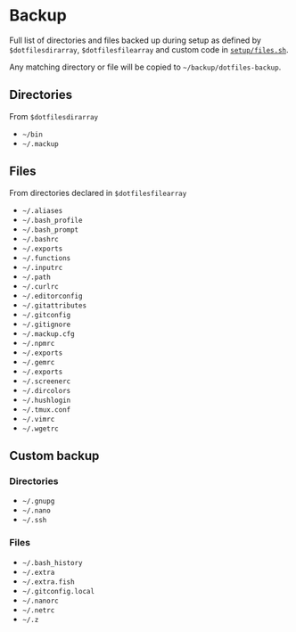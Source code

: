 # Backup

Full list of directories and files backed up during setup as defined by `$dotfilesdirarray`, `$dotfilesfilearray` and custom code in [`setup/files.sh`](../setup/files.sh).

Any matching directory or file will be copied to `~/backup/dotfiles-backup`.

## Directories 

From `$dotfilesdirarray`

- `~/bin`
- `~/.mackup`

## Files

From directories declared in `$dotfilesfilearray`

- `~/.aliases`
- `~/.bash_profile`
- `~/.bash_prompt`
- `~/.bashrc`
- `~/.exports`
- `~/.functions`
- `~/.inputrc`
- `~/.path`
- `~/.curlrc`
- `~/.editorconfig`
- `~/.gitattributes`
- `~/.gitconfig`
- `~/.gitignore`
- `~/.mackup.cfg`
- `~/.npmrc`
- `~/.exports`
- `~/.gemrc`
- `~/.exports`
- `~/.screenerc`
- `~/.dircolors`
- `~/.hushlogin`
- `~/.tmux.conf`
- `~/.vimrc`
- `~/.wgetrc`

## Custom backup

### Directories

- `~/.gnupg`
- `~/.nano`
- `~/.ssh`

### Files

- `~/.bash_history`
- `~/.extra`
- `~/.extra.fish`
- `~/.gitconfig.local`
- `~/.nanorc`
- `~/.netrc`
- `~/.z`